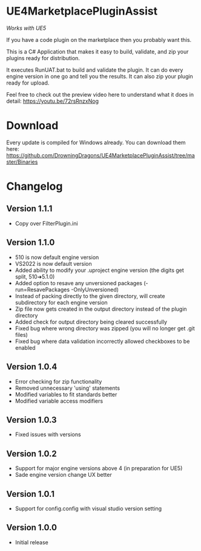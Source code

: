 # UE4MarketplacePluginAssist

*Works with UE5*

If you have a code plugin on the marketplace then you probably want this.

This is a C# Application that makes it easy to build, validate, and zip your plugins ready for distribution.

It executes RunUAT.bat to build and validate the plugin. It can do every engine version in one go and tell you the results. It can also zip your plugin ready for upload.

Feel free to check out the preview video here to understand what it does in detail: https://youtu.be/72rsRnzxNog

# Download
Every update is compiled for Windows already. You can download them here: https://github.com/DrowningDragons/UE4MarketplacePluginAssist/tree/master/Binaries

# Changelog

## Version 1.1.1
* Copy over FilterPlugin.ini

## Version 1.1.0
* 510 is now default engine version
* VS2022 is now default version
* Added ability to modify your .uproject engine version (the digits get split, 510➜5.1.0)
* Added option to resave any unversioned packages (-run=ResavePackages -OnlyUnversioned)
* Instead of packing directly to the given directory, will create subdirectory for each engine version
* Zip file now gets created in the output directory instead of the plugin directory
* Added check for output directory being cleared successfully
* Fixed bug where wrong directory was zipped (you will no longer get .git files)
* Fixed bug where data validation incorrectly allowed checkboxes to be enabled

## Version 1.0.4
* Error checking for zip functionality
* Removed unnecessary 'using' statements
* Modified variables to fit standards better
* Modified variable access modifiers

## Version 1.0.3
* Fixed issues with versions

## Version 1.0.2
* Support for major engine versions above 4 (in preparation for UE5)
* Sade engine version change UX better

## Version 1.0.1
* Support for config.config with visual studio version setting

## Version 1.0.0
* Initial release